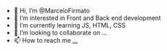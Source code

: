 - 👋 Hi, I’m @MarceloFirmato
- 👀 I’m interested in Front and Back end development
- 🌱 I’m currently learning JS, HTML, CSS 
- 💞️ I’m looking to collaborate on ...
- 📫 How to reach me [...](https://www.linkedin.com/in/marcelo-pereira-gon%C3%A7alves-671272250/?originalSubdomain=br)

<!---
MarceloFirmato/MarceloFirmato is a ✨ special ✨ repository because its `README.md` (this file) appears on your GitHub profile.
You can click the Preview link to take a look at your changes.
--->
